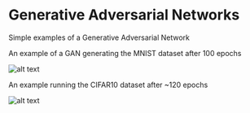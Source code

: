 # Generative Adversarial Networks
Simple examples of a Generative Adversarial Network

An example of a GAN generating the MNIST dataset after 100 epochs

![alt text](https://github.com/charlieproodle/General-Adversarial-Networks/blob/master/MNIST/mnist.gif)

An example running the CIFAR10 dataset after ~120 epochs

![alt text](https://github.com/charlieproodle/General-Adversarial-Networks/blob/master/CIFAR10/images/generated_plot_epoch_121.png)
